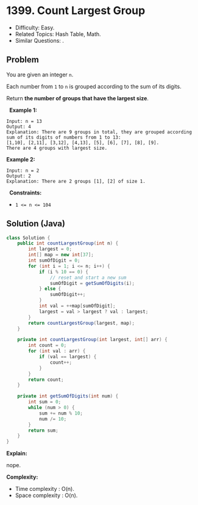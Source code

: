 # 1399. Count Largest Group

- Difficulty: Easy.
- Related Topics: Hash Table, Math.
- Similar Questions: .

## Problem

You are given an integer ```n```.

Each number from ```1``` to ```n``` is grouped according to the sum of its digits.

Return **the number of groups that have the largest size**.

 
**Example 1:**

```
Input: n = 13
Output: 4
Explanation: There are 9 groups in total, they are grouped according sum of its digits of numbers from 1 to 13:
[1,10], [2,11], [3,12], [4,13], [5], [6], [7], [8], [9].
There are 4 groups with largest size.
```

**Example 2:**

```
Input: n = 2
Output: 2
Explanation: There are 2 groups [1], [2] of size 1.
```

 
**Constraints:**


	
- ```1 <= n <= 104```



## Solution (Java)

```java
class Solution {
    public int countLargestGroup(int n) {
        int largest = 0;
        int[] map = new int[37];
        int sumOfDigit = 0;
        for (int i = 1; i <= n; i++) {
            if (i % 10 == 0) {
                // reset and start a new sum
                sumOfDigit = getSumOfDigits(i);
            } else {
                sumOfDigit++;
            }
            int val = ++map[sumOfDigit];
            largest = val > largest ? val : largest;
        }
        return countLargestGroup(largest, map);
    }

    private int countLargestGroup(int largest, int[] arr) {
        int count = 0;
        for (int val : arr) {
            if (val == largest) {
                count++;
            }
        }
        return count;
    }

    private int getSumOfDigits(int num) {
        int sum = 0;
        while (num > 0) {
            sum += num % 10;
            num /= 10;
        }
        return sum;
    }
}
```

**Explain:**

nope.

**Complexity:**

* Time complexity : O(n).
* Space complexity : O(n).
